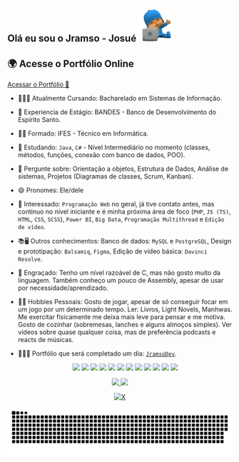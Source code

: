 ## Olá eu sou o Jramso - Josué <img src="pocoyo.png" width="80px"></img>

## 🌍 Acesse o Portfólio Online  

[Acessar o Portfólio 🚀](https://jramso.github.io/portfolio-jramso/#/)

- 👨‍🎓📘 Atualmente Cursando: Bacharelado em Sistemas de Informação.
- 🔭 Experiencia de Estágio: BANDES - Banco de Desenvolvimento do Espírito Santo.
- 👨‍🎓 Formado: IFES - Técnico em Informática.
- 🌱 Estudando: `Java`, `C#` - Nível Intermediário no momento (classes, métodos, funções, conexão com banco de dados, POO).
- 💬 Pergunte sobre: Orientação a objetos, Estrutura de Dados, Análise de sistemas, Projetos (Diagramas de classes, Scrum, Kanban).
- 😄 Pronomes: Ele/dele
- 👀 Interessado: `Programação Web` no geral, já tive contato antes, mas continuo no nível iniciante e é minha próxima área de foco (`PHP`, `JS (TS)`, `HTML`, `CSS`, `SCSS`), `Power BI`, `Big Data`, `Programação Multithread` e `Edição de vídeo`.
- 📚🖥 Outros conhecimentos: Banco de dados: `MySQL` e `PostgreSQL`, Design e prototipação: `Balsamiq`, `Figma`, Edição de vídeo básica: `Davinci Resolve`.
- 💫 Engraçado: Tenho um nível razoável de C, mas não gosto muito da linguagem. Também conheço um pouco de Assembly, apesar de usar por necessidade/aprendizado.
- 👨🏽 Hobbies Pessoais: Gosto de jogar, apesar de só conseguir focar em um jogo por um determinado tempo. Ler: Livros, Light Novels, Manhwas. Me exercitar fisicamente me deixa mais leve para pensar e me motiva. Gosto de cozinhar (sobremesas, lanches e alguns almoços simples). Ver vídeos sobre quase qualquer coisa, mas de preferência podcasts e reacts de músicas.
- 👨🏽‍💻 Portfólio que será completado um dia: <a href="https://jramso.github.io/portfolio-jramso/#/">`JramsoDev`</a>.

  <div align="center" id="icones">
      <img id="icon-dev" style="width: 40px"src="https://cdn.jsdelivr.net/gh/devicons/devicon/icons/python/python-original.svg" />
      <img id="icon-dev" style="width: 40px"src="https://cdn.jsdelivr.net/gh/devicons/devicon/icons/java/java-original-wordmark.svg" />
      <img id="icon-dev" style="width: 40px"src="https://cdn.jsdelivr.net/gh/devicons/devicon/icons/mysql/mysql-original-wordmark.svg" />
      <img id="icon-dev" style="width: 40px"src="https://cdn.jsdelivr.net/gh/devicons/devicon/icons/postgresql/postgresql-original-wordmark.svg" />
      <img id="icon-dev" style="width: 40px"src="https://cdn.jsdelivr.net/gh/devicons/devicon/icons/php/php-original.svg" />
      <img id="icon-dev" style="width: 40px"src="https://cdn.jsdelivr.net/gh/devicons/devicon/icons/javascript/javascript-original.svg" />    
      <img id="icon-dev" style="width: 40px"src="https://cdn.jsdelivr.net/gh/devicons/devicon/icons/typescript/typescript-original.svg" />
      <img id="icon-dev" style="width: 40px"src="https://cdn.jsdelivr.net/gh/devicons/devicon/icons/vuejs/vuejs-original.svg" />
      <img id="icon-dev" style="width: 40px"src="https://cdn.jsdelivr.net/gh/devicons/devicon/icons/csharp/csharp-original.svg" />
      <img id="icon-dev" style="width: 40px"src="https://cdn.jsdelivr.net/gh/devicons/devicon/icons/dot-net/dot-net-original.svg" />
      <img id="icon-dev" style="width: 40px"src="https://cdn.jsdelivr.net/gh/devicons/devicon/icons/figma/figma-original.svg" />
      <img id="icon-dev" style="width: 40px"src="https://cdn.jsdelivr.net/gh/devicons/devicon/icons/c/c-original.svg" />         
  </div>

<div align="center">
  <a href="">
  <img height="180px" src="https://github-readme-stats.vercel.app/api?username=jramso&show_icons=true&theme=radical&bg_color=30,4B0082,000000&include_all_commits=true"/>
  
  <img height="180px" src="https://github-readme-stats.vercel.app/api/top-langs/?username=jramso&layout=compact&bg_color=30,000000,191970&langs_count=16&theme=tokyonight&hide=Jupyter%20Notebook,Handlebars"/>
</div>

<div align="center">

[![X](https://img.shields.io/badge/X-000000?style=for-the-badge&logo=x&logoColor=white)](https://x.com/JosueRSou)
  
</div>

![snake dark gif](https://raw.githubusercontent.com/jramso/jramso/main/dist/github-contribution-grid-snake-dark.svg#gh-dark-mode-only)
